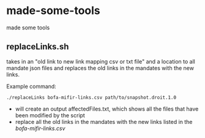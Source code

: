 # made-some-tools
made some tools 

## replaceLinks.sh

takes in an "old link to new link mapping csv or txt file" and a location to all mandate json files and replaces the old links in the mandates with the new links. 

Example command:

`./replaceLinks bofa-mifir-links.csv path/to/snapshot.droit.1.0`

* will create an output affectedFiles.txt, which shows all the files that have been modified by the script
* replace all the old links in the mandates with the new links listed in the *bofa-mifir-links.csv*
